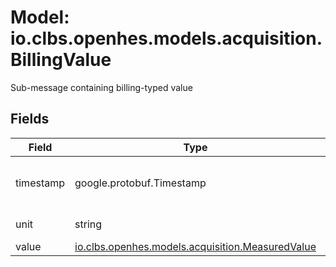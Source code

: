 # Model: io.clbs.openhes.models.acquisition.BillingValue

Sub-message containing billing-typed value

## Fields

| Field | Type | Description |
| --- | --- | --- |
| timestamp | google.protobuf.Timestamp | The timestamp of the value. |
| unit | string | The unit of the value. |
| value | [io.clbs.openhes.models.acquisition.MeasuredValue](model-io-clbs-openhes-models-acquisition-measuredvalue.md) | The value. |

